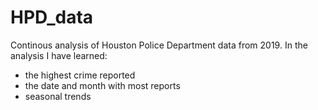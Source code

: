 # HPD_data
Continous analysis of Houston Police Department data from 2019. 
In the analysis I have learned:
- the highest crime reported
- the date and month with most reports
- seasonal trends
